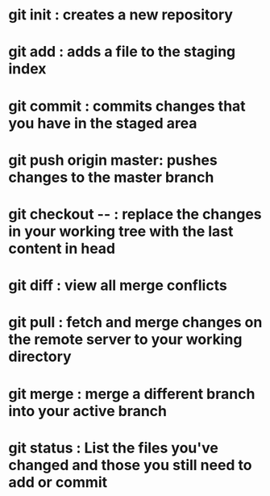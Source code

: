 # git init : creates a new repository
# git add : adds a file to the staging index
# git commit : commits changes that you have in the staged area
# git push origin master: pushes changes to the master branch
# git checkout -- : replace the changes in your working tree with the last content in head
# git diff : view all merge conflicts
# git pull : fetch and merge changes on the remote server to your working directory
# git merge : merge a different branch into your active branch
# git status : List the files you've changed and those you still need to add or commit
